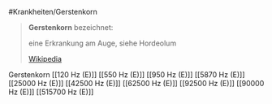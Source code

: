 #Krankheiten/Gerstenkorn
> **Gerstenkorn** bezeichnet:
>
> 
>
> eine Erkrankung am Auge, siehe Hordeolum
>
>
> [Wikipedia](https://de.wikipedia.org/wiki/Gerstenkorn)

Gerstenkorn
[[120 Hz (E)]]
[[550 Hz (E)]]
[[950 Hz (E)]]
[[5870 Hz (E)]]
[[25000 Hz (E)]]
[[42500 Hz (E)]]
[[62500 Hz (E)]]
[[92500 Hz (E)]]
[[90000 Hz (E)]]
[[515700 Hz (E)]]